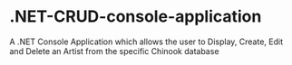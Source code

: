 # .NET-CRUD-console-application
A .NET Console Application which allows the user to Display, Create, Edit and Delete an Artist from the specific Chinook database
